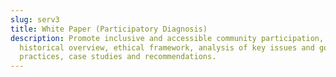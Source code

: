 ```yaml
---
slug: serv3
title: White Paper (Participatory Diagnosis)
description: Promote inclusive and accessible community participation, with an
  historical overview, ethical framework, analysis of key issues and good
  practices, case studies and recommendations.
---
```

